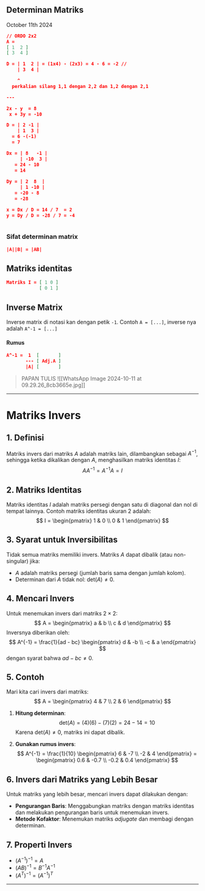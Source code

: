 ## Determinan Matriks
October 11th 2024

```JSON
// ORDO 2x2
A = 
[ 1  2 ]
[ 3  4 ]

D = | 1  2 | = (1x4) - (2x3) = 4 - 6 = -2 //
	| 3  4 |

	^
  perkalian silang 1,1 dengan 2,2 dan 1,2 dengan 2,1

---

2x - y  = 8
 x + 3y = -10

D = | 2 -1 |
	| 1  3 |
  = 6 -(-1)
  = 7

Dx = | 8   -1 |
	 | -10  3 |
   = 24 - 10
   = 14
   
Dy = | 2  8  |
	 | 1 -10 |
   = -20 - 8
   = -28

x = Dx / D = 14 / 7  = 2
y = Dy / D = -28 / 7 = -4
   
```

### Sifat determinan matrix

```JSON
|A||B| = |AB|
```

## Matriks identitas

```JSON
Matriks I = [ 1 0 ]
			[ 0 1 ]
```

## Inverse Matrix

Inverse matrix di notasi kan dengan petik `-1`. 
Contoh `A = [...]`, inverse nya adalah `A^-1 = [...]`

#### Rumus
```JSON
A^-1 =  1  [       ]
	   --- [ Adj.A ]
	   |A| [       ]
```

> PAPAN TULIS
![[WhatsApp Image 2024-10-11 at 09.29.26_8cb3665e.jpg]]

---

# Matriks Invers

## 1. Definisi
Matriks invers dari matriks $A$ adalah matriks lain, dilambangkan sebagai $A^{-1}$, sehingga ketika dikalikan dengan $A$, menghasilkan matriks identitas $I$:
$$
A A^{-1} = A^{-1} A = I
$$

## 2. Matriks Identitas
Matriks identitas $I$ adalah matriks persegi dengan satu di diagonal dan nol di tempat lainnya. Contoh matriks identitas ukuran 2 adalah:
$$
I = \begin{pmatrix}
1 & 0 \\
0 & 1
\end{pmatrix}
$$

## 3. Syarat untuk Inversibilitas
Tidak semua matriks memiliki invers. Matriks $A$ dapat dibalik (atau non-singular) jika:
- $A$ adalah matriks persegi (jumlah baris sama dengan jumlah kolom).
- Determinan dari $A$ tidak nol: $\text{det}(A) \neq 0$.

## 4. Mencari Invers
Untuk menemukan invers dari matriks $2 \times 2$:
$$
A = \begin{pmatrix}
a & b \\
c & d
\end{pmatrix}
$$
Inversnya diberikan oleh:
$$
A^{-1} = \frac{1}{ad - bc} \begin{pmatrix}
d & -b \\
-c & a
\end{pmatrix}
$$
dengan syarat bahwa $ad - bc \neq 0$.

## 5. Contoh
Mari kita cari invers dari matriks:
$$
A = \begin{pmatrix}
4 & 7 \\
2 & 6
\end{pmatrix}
$$

1. **Hitung determinan**:
   $$
   \text{det}(A) = (4)(6) - (7)(2) = 24 - 14 = 10
   $$
   Karena $\text{det}(A) \neq 0$, matriks ini dapat dibalik.

2. **Gunakan rumus invers**:
   $$
   A^{-1} = \frac{1}{10} \begin{pmatrix}
   6 & -7 \\
   -2 & 4
   \end{pmatrix} = \begin{pmatrix}
   0.6 & -0.7 \\
   -0.2 & 0.4
   \end{pmatrix}
   $$

## 6. Invers dari Matriks yang Lebih Besar
Untuk matriks yang lebih besar, mencari invers dapat dilakukan dengan:
- **Pengurangan Baris**: Menggabungkan matriks dengan matriks identitas dan melakukan pengurangan baris untuk menemukan invers.
- **Metode Kofaktor**: Menemukan matriks *adjugate* dan membagi dengan determinan.

## 7. Properti Invers
- $(A^{-1})^{-1} = A$
- $(AB)^{-1} = B^{-1} A^{-1}$
- $(A^T)^{-1} = (A^{-1})^T$

---
